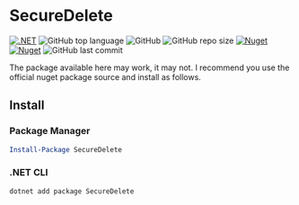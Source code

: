 # SecureDelete

[![.NET](https://github.com/PartTimeLegend/SecureDelete/workflows/.NET/badge.svg?branch=master)](https://github.com/PartTimeLegend/SecureDelete/actions) ![GitHub top language](https://img.shields.io/github/languages/top/PartTimeLegend/SecureDelete) ![GitHub](https://img.shields.io/github/license/parttimelegend/SecureDelete) ![GitHub repo size](https://img.shields.io/github/repo-size/PartTimeLegend/SecureDelete) [![Nuget](https://img.shields.io/nuget/dt/securedelete)](https://www.nuget.org/packages/SecureDelete/) [![Nuget](https://img.shields.io/nuget/v/SecureDelete)](https://www.nuget.org/packages/SecureDelete/) ![GitHub last commit](https://img.shields.io/github/last-commit/PartTimeLegend/SecureDelete)

The package available here may work, it may not. I recommend you use the official nuget package source and install as follows.

## Install

### Package Manager

```powershell
Install-Package SecureDelete
```

### .NET CLI

```powershell
dotnet add package SecureDelete
```
